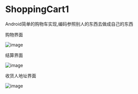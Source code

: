 # ShoppingCart1
Android简单的购物车实现,编码参照别人的东西去做成自己的东西

购物界面

![image](https://github.com/GM520/ShoppingCart1/images/2.png)

结算界面

![image](https://github.com/GM520/ShoppingCart1/blob/master/images/3.png)

收货人地址界面

![image](https://github.com/GM520/ViewPagerListViewRefresh/blob/master/imgs/1.png)
